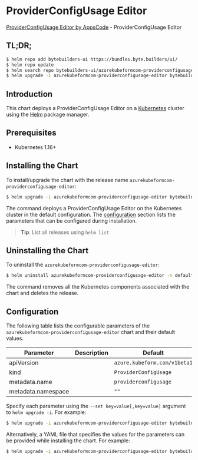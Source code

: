 # ProviderConfigUsage Editor

[ProviderConfigUsage Editor by AppsCode](https://byte.builders) - ProviderConfigUsage Editor

## TL;DR;

```bash
$ helm repo add bytebuilders-ui https://bundles.byte.builders/ui/
$ helm repo update
$ helm search repo bytebuilders-ui/azurekubeformcom-providerconfigusage-editor --version=v0.4.16
$ helm upgrade -i azurekubeformcom-providerconfigusage-editor bytebuilders-ui/azurekubeformcom-providerconfigusage-editor -n default --create-namespace --version=v0.4.16
```

## Introduction

This chart deploys a ProviderConfigUsage Editor on a [Kubernetes](http://kubernetes.io) cluster using the [Helm](https://helm.sh) package manager.

## Prerequisites

- Kubernetes 1.16+

## Installing the Chart

To install/upgrade the chart with the release name `azurekubeformcom-providerconfigusage-editor`:

```bash
$ helm upgrade -i azurekubeformcom-providerconfigusage-editor bytebuilders-ui/azurekubeformcom-providerconfigusage-editor -n default --create-namespace --version=v0.4.16
```

The command deploys a ProviderConfigUsage Editor on the Kubernetes cluster in the default configuration. The [configuration](#configuration) section lists the parameters that can be configured during installation.

> **Tip**: List all releases using `helm list`

## Uninstalling the Chart

To uninstall the `azurekubeformcom-providerconfigusage-editor`:

```bash
$ helm uninstall azurekubeformcom-providerconfigusage-editor -n default
```

The command removes all the Kubernetes components associated with the chart and deletes the release.

## Configuration

The following table lists the configurable parameters of the `azurekubeformcom-providerconfigusage-editor` chart and their default values.

|     Parameter      | Description |                 Default                 |
|--------------------|-------------|-----------------------------------------|
| apiVersion         |             | <code>azure.kubeform.com/v1beta1</code> |
| kind               |             | <code>ProviderConfigUsage</code>        |
| metadata.name      |             | <code>providerconfigusage</code>        |
| metadata.namespace |             | <code>""</code>                         |


Specify each parameter using the `--set key=value[,key=value]` argument to `helm upgrade -i`. For example:

```bash
$ helm upgrade -i azurekubeformcom-providerconfigusage-editor bytebuilders-ui/azurekubeformcom-providerconfigusage-editor -n default --create-namespace --version=v0.4.16 --set apiVersion=azure.kubeform.com/v1beta1
```

Alternatively, a YAML file that specifies the values for the parameters can be provided while
installing the chart. For example:

```bash
$ helm upgrade -i azurekubeformcom-providerconfigusage-editor bytebuilders-ui/azurekubeformcom-providerconfigusage-editor -n default --create-namespace --version=v0.4.16 --values values.yaml
```
